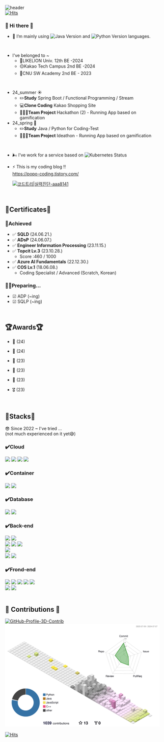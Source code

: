 ![header](https://capsule-render.vercel.app/api?type=waving&color=gradient&height=200&section=header&text=🎵%20🐤🐤🐤🐤🐔%20%20-nl-&animation=twinkling&fontSize=50&desc=🐥🐣Can%20you%20be%20my%20friend?😘💔&descAlign=50&fontAlign=50)
<br>
[![Hits](https://hits.seeyoufarm.com/api/count/incr/badge.svg?url=https%3A%2F%2Fgithub.com%2FShsin9797%2Fhit-counter&count_bg=%230F467D&title_bg=%237089D4&icon=furrynetwork.svg&icon_color=%23E7E7E7&title=hits&edge_flat=false)](https://hits.seeyoufarm.com)



### 👋 Hi there 👋

- 🌱 I’m mainly using <img src="https://img.shields.io/badge/java-DukeBlue?style=flat&logo=openjdk&logoColor=white" alt="Java Version" height="22">
 and <img src="https://img.shields.io/badge/python-blue?style=flat&logo=python&logoColor=white" alt="Python Version" height="22">
 languages.

<br>

- I've belonged to ~
  - 🦁LIKELION Univ. 12th BE -2024
  - 🟡Kakao Tech Campus 2nd BE -2024
  - 🔵CNU SW Academy 2nd BE - 2023

<br>


- 24_summer ☀️
  - ✏️**Study**     Spring Boot  /  Functional Programming  / Stream
  - 💻**Clone Coding**   Kakao Shopping Site
  - 🧑‍🤝‍🧑**Team Project**   Hackathon (2) - Running App based on gamification
- 24_spring 💮
  - ✏️**Study**    Java / Python for Coding-Test
  - 🧑‍🤝‍🧑**Team Project** Ideathon - Running App based on gamification

<br>


- 🌬️ I've work for a service based on <img src="https://img.shields.io/badge/kubernetes-(Pending)-yellow?style=flat&logo=kubernetes&logoColor=white" alt="Kubernetes Status" height="22">

- ⚡ This is my coding blog !!<br>
  https://popo-coding.tistory.com/


  [![코드트리|실력진단-aaa8141](https://banner.codetree.ai/v1/banner/aaa8141)](https://www.codetree.ai/profiles/aaa8141)
  
<br>
<div align=leftr><h2>🏅Certificates🏅 </h2></div>

### 🥸Achieved

- ✅ **SQLD** (24.06.21.)
- ✅ **ADsP** (24.06.07.)
- ✅ **Engineer Information Processing** (23.11.15.)
- ✅ **Topcit Lv.3** (23.10.28.)
    - Score :460 / 1000
- ✅ **Azure AI Fundamentals** (22.12.30.)
- ✅ **COS Lv.1** (18.06.08.)
    - Coding Specialist / Advanced (Scratch, Korean)
      
### 😵‍💫Preparing...
- ☑ ADP (~ing)
- ☑ SQLP (~ing)

<br>

<div align=leftr><h2>🏆Awards🏆 </h2></div>

- 🥇 (24)
- 🥇 (24)

- 🥉 (23)
- 🥉 (23)
- 🥉 (23)
- 🎖️ (23)

<br>
<div align=leftr><h2>🍼Stacks🍼 </h2></div>
😎 Since 2022 ~  I've tried  ... 
<br>(not much experienced on it yet😅)

### ✔️Cloud
<div align=left> 
  
  <img src="https://img.shields.io/badge/AmazonAWS-232F3E?style=social&logo=amazon&logoColor=orange"> 
  <img src="https://img.shields.io/badge/Naver_Cloud-4479A1?style=social&logo=naver&logoColor=green"> 
  <img src="https://img.shields.io/badge/Google_Cloud-4479A1?style=social&logo=google&logoColor=red"> 
  <img src="https://img.shields.io/badge/Microsoft_Azure-4479A1?style=social&logo=MicrosoftAzure&logoColor=blue"> 
  <br>
  
### ✔️Container
  <img src="https://img.shields.io/badge/Docker-4479A1?style=social&logo=Docker&logoColor=blue"> 
  <img src="https://img.shields.io/badge/Kubernetes-4479A1?style=social&logo=Kubernetes&logoColor=blue"> 

  
</div>


### ✔️Database 
<div align=left> 
  
  <img src="https://img.shields.io/badge/MySQL-4479A1?style=social&logo=mysql&logoColor=blue"> 
  <img src="https://img.shields.io/badge/PostgreSQL-4479A1?style=social&logo=postgresql&logoColor=blue"> 
  
  <br> 

  
</div>

### ✔️Back-end

<div align=left> 
  
  <img src="https://img.shields.io/badge/Python-3776AB?style=social&logo=python&logoColor=blue"> 
  <img src="https://img.shields.io/badge/Flask-000000?style=social&logo=flask&logoColor=black">
 
  <br>

  <img src="https://img.shields.io/badge/Java-007396?style=social&logo=OpenJDK&logoColor=red"> 
  <img src="https://img.shields.io/badge/Spring-6DB33F?style=social&logo=Spring&logoColor=green">
  <img src="https://img.shields.io/badge/Spring Boot-6DB33F?style=social&logo=Spring Boot&logoColor=green">

  <br>

  <img src="https://img.shields.io/badge/Linux-FCC624?style=social&logo=linux&logoColor=yellow"> 

  <br>
  
  <img src="https://img.shields.io/badge/Github-181717?style=social&logo=github&logoColor=black">
  <img src="https://img.shields.io/badge/Git-F05032?style=social&logo=git&logoColor=red">
  
</div>

### ✔️Frond-end
<div align = left>
  <img src="https://img.shields.io/badge/React-61DAFB?style=social&logo=React&logoColor=61DAFB">
  <img src="https://img.shields.io/badge/HTML5-E34F26?style=social&logo=html5&logoColor=E34F26"> 
  <img src="https://img.shields.io/badge/CSS-1572B6?style=social&logo=css3&logoColor=1572B6"> 
  <img src="https://img.shields.io/badge/JavaScript-F7DF1E?style=social&logo=javascript&logoColor=F7DF1E"> 
  <img src="https://img.shields.io/badge/JQuery-0769AD?style=social&logo=jquery&logoColor=0769AD">
  <br>  

  <img src="https://img.shields.io/badge/Flutter-02569B?style=social&logo=flutter&logoColor=02569B">
  <img src="https://img.shields.io/badge/Bootstrap-7952B3?style=social&logo=bootstrap&logoColor=7952B3">

  <br>
</div>
  
</div>
<br>


<div align=leftr><h2> 🐣 Contributions 🐣 </h2></div>

[![GitHub-Profile-3D-Contrib](https://github.com/Shsin9797/Shsin9797/actions/workflows/profile-3d.yml/badge.svg)](https://github.com/Shsin9797/Shsin9797/actions/workflows/profile-3d.yml)
![](./profile-3d-contrib/profile-season-animate.svg)


[![Hits](https://hits.seeyoufarm.com/api/count/incr/badge.svg?url=https%3A%2F%2Fgithub.com%2FShsin9797%2Fhit-counter&count_bg=%230F467D&title_bg=%237089D4&icon=furrynetwork.svg&icon_color=%23E7E7E7&title=hits&edge_flat=false)](https://hits.seeyoufarm.com)

<!--
**Shsin9797/Shsin9797** is a ✨ _special_ ✨ repository because its `README.md` (this file) appears on your GitHub profile.

Here are some ideas to get you started:

- 🔭 I’m currently working on
- 👯 I’m looking to collaborate on ...
- 🤔 I’m looking for help with ...
- 💬 Ask me about ...
- 📫 How to reach me: ...
- 😄 Pronouns: ... 
- ⚡ Fun fact: ...
-->

